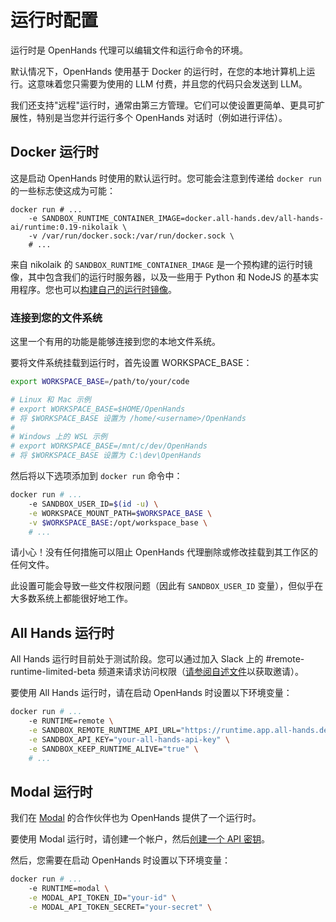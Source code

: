 # 运行时配置

运行时是 OpenHands 代理可以编辑文件和运行命令的环境。

默认情况下，OpenHands 使用基于 Docker 的运行时，在您的本地计算机上运行。这意味着您只需要为使用的 LLM 付费，并且您的代码只会发送到 LLM。

我们还支持"远程"运行时，通常由第三方管理。它们可以使设置更简单、更具可扩展性，特别是当您并行运行多个 OpenHands 对话时（例如进行评估）。

## Docker 运行时
这是启动 OpenHands 时使用的默认运行时。您可能会注意到传递给 `docker run` 的一些标志使这成为可能：

```
docker run # ...
    -e SANDBOX_RUNTIME_CONTAINER_IMAGE=docker.all-hands.dev/all-hands-ai/runtime:0.19-nikolaik \
    -v /var/run/docker.sock:/var/run/docker.sock \
    # ...
```

来自 nikolaik 的 `SANDBOX_RUNTIME_CONTAINER_IMAGE` 是一个预构建的运行时镜像，其中包含我们的运行时服务器，以及一些用于 Python 和 NodeJS 的基本实用程序。您也可以[构建自己的运行时镜像](how-to/custom-sandbox-guide)。

### 连接到您的文件系统
这里一个有用的功能是能够连接到您的本地文件系统。

要将文件系统挂载到运行时，首先设置 WORKSPACE_BASE：
```bash
export WORKSPACE_BASE=/path/to/your/code

# Linux 和 Mac 示例
# export WORKSPACE_BASE=$HOME/OpenHands
# 将 $WORKSPACE_BASE 设置为 /home/<username>/OpenHands
#
# Windows 上的 WSL 示例
# export WORKSPACE_BASE=/mnt/c/dev/OpenHands
# 将 $WORKSPACE_BASE 设置为 C:\dev\OpenHands
```

然后将以下选项添加到 `docker run` 命令中：

```bash
docker run # ...
    -e SANDBOX_USER_ID=$(id -u) \
    -e WORKSPACE_MOUNT_PATH=$WORKSPACE_BASE \
    -v $WORKSPACE_BASE:/opt/workspace_base \
    # ...
```

请小心！没有任何措施可以阻止 OpenHands 代理删除或修改挂载到其工作区的任何文件。

此设置可能会导致一些文件权限问题（因此有 `SANDBOX_USER_ID` 变量），但似乎在大多数系统上都能很好地工作。

## All Hands 运行时
All Hands 运行时目前处于测试阶段。您可以通过加入 Slack 上的 #remote-runtime-limited-beta 频道来请求访问权限（[请参阅自述文件](https://github.com/All-Hands-AI/OpenHands?tab=readme-ov-file#-join-our-community)以获取邀请）。

要使用 All Hands 运行时，请在启动 OpenHands 时设置以下环境变量：

```bash
docker run # ...
    -e RUNTIME=remote \
    -e SANDBOX_REMOTE_RUNTIME_API_URL="https://runtime.app.all-hands.dev" \
    -e SANDBOX_API_KEY="your-all-hands-api-key" \
    -e SANDBOX_KEEP_RUNTIME_ALIVE="true" \
    # ...
```

## Modal 运行时
我们在 [Modal](https://modal.com/) 的合作伙伴也为 OpenHands 提供了一个运行时。

要使用 Modal 运行时，请创建一个帐户，然后[创建一个 API 密钥](https://modal.com/settings)。

然后，您需要在启动 OpenHands 时设置以下环境变量：
```bash
docker run # ...
    -e RUNTIME=modal \
    -e MODAL_API_TOKEN_ID="your-id" \
    -e MODAL_API_TOKEN_SECRET="your-secret" \
```
